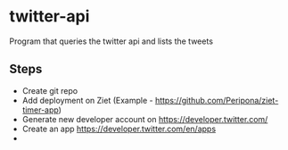 # twitter-api
Program that queries the twitter api and lists the tweets

## Steps 

* Create git repo 
* Add deployment on Ziet (Example - https://github.com/Peripona/ziet-timer-app)
* Generate new developer account on https://developer.twitter.com/
* Create an app https://developer.twitter.com/en/apps
* 
